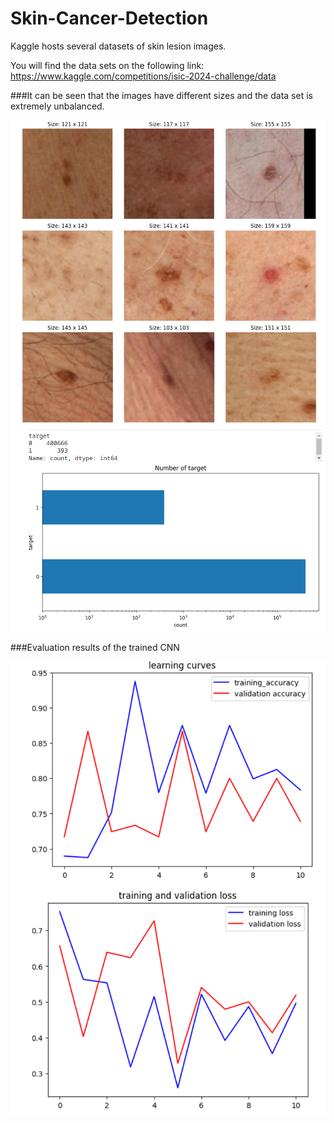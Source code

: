 # Skin-Cancer-Detection


Kaggle hosts several datasets of skin lesion images.

You will find the data sets on the following link: https://www.kaggle.com/competitions/isic-2024-challenge/data


###It can be seen that the images have different sizes and the data set is extremely unbalanced. 

<img src="img9.png">


<img src="diagram.png">

###Evaluation results of the trained CNN

<img src="evaluation.png">
